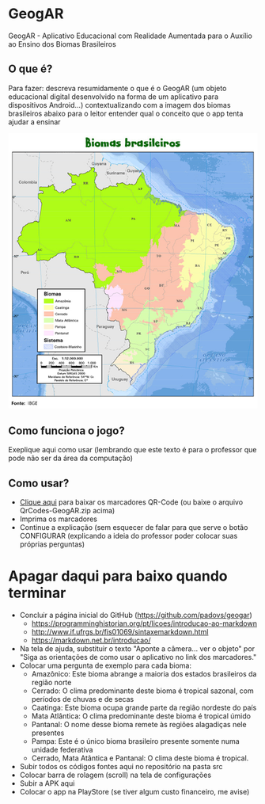 # GeogAR
GeogAR - Aplicativo Educacional com Realidade Aumentada para o Auxílio ao Ensino dos Biomas Brasileiros

## O que é?

Para fazer: descreva resumidamente o que é o GeogAR (um objeto educacional digital desenvolvido na forma de um aplicativo para dispositivos Android...) contextualizando com a imagem dos biomas brasileiros abaixo para o leitor entender qual o conceito que o app tenta ajudar a ensinar

![Biomas Brasileiros](/mapa_biomas-brasil.jpg "Fonte: IBGE")

## Como funciona o jogo?

Exeplique aqui como usar (lembrando que este texto é para o professor que pode não ser da área da computação)

## Como usar?

* [Clique aqui](https://github.com/padovs/geogar/raw/main/QrCodes-GeogAR.zip) para baixar os marcadores QR-Code (ou baixe o arquivo QrCodes-GeogAR.zip acima)
* Imprima os marcadores
* Continue a explicação (sem esquecer de falar para que serve o botão CONFIGURAR (explicando a ideia do professor poder colocar suas próprias perguntas)

# Apagar daqui para baixo quando terminar

* Concluir a página inicial do GitHub (https://github.com/padovs/geogar)
  - https://programminghistorian.org/pt/licoes/introducao-ao-markdown
  - http://www.if.ufrgs.br/fis01069/sintaxemarkdown.html
  - https://markdown.net.br/introducao/
* Na tela de ajuda, substituir o texto "Aponte a câmera... ver o objeto" por "Siga as orientações de como usar o aplicativo no link dos marcadores."
* Colocar uma pergunta de exemplo para cada bioma:
  - Amazônico: Este bioma abrange a maioria dos estados brasileiros da região norte
  - Cerrado: O clima predominante deste bioma é tropical sazonal, com períodos de chuvas e de secas
  - Caatinga: Este bioma ocupa grande parte da região nordeste do país
  - Mata Atlântica: O clima predominante deste bioma é tropical úmido
  - Pantanal: O nome desse bioma remete às regiões alagadiças nele presentes
  - Pampa: Este é o único bioma brasileiro presente somente numa unidade federativa
  - Cerrado, Mata Atântica e Pantanal: O clima deste bioma é tropical.
* Subir todos os códigos fontes aqui no repositório na pasta src
* Colocar barra de rolagem (scroll) na tela de configurações
* Subir a APK aqui
* Colocar o app na PlayStore (se tiver algum custo financeiro, me avise)
